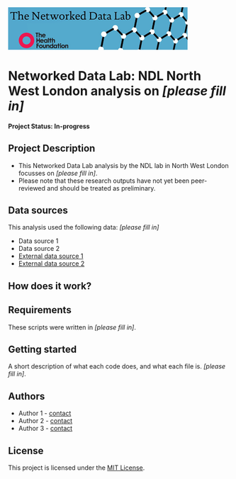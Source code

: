 <img src="ndlbanner.png" width="405" height="96">

# Networked Data Lab: NDL North West London analysis on *[please fill in]*

#### Project Status: In-progress

## Project Description

- This Networked Data Lab analysis by the NDL lab in North West London focusses on *[please fill in]*.
- Please note that these research outputs have not yet been peer-reviewed and should be treated as preliminary.

## Data sources

This analysis used the following data: *[please fill in]*

- Data source 1
- Data source 2
- [External data source 1](www.google.com)
- [External data source 2](www.google.com)

## How does it work?

## Requirements

These scripts were written in *[please fill in]*.

## Getting started

A short description of what each code does, and what each file is. *[please fill in]*.

## Authors

- Author 1 - [contact](name@domain.ac.uk)
- Author 2 - [contact](name@domain.ac.uk)
- Author 3 - [contact](name@domain.ac.uk)

## License

This project is licensed under the [MIT License](https://opensource.org/licenses/MIT).
